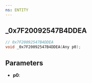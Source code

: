 ```yaml
---
ns: ENTITY
---
```

## _0x7F20092547B4DDEA

```c
// 0x7F20092547B4DDEA
void _0x7F20092547B4DDEA(Any p0);
```

## Parameters
* **p0**:
